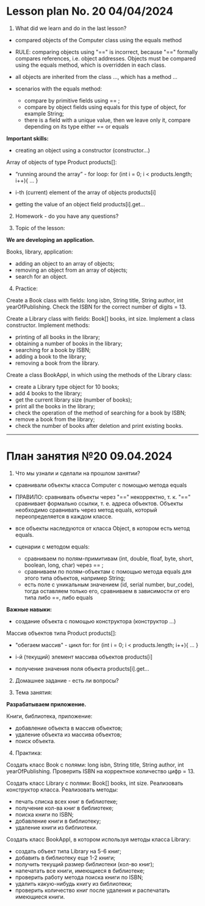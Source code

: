 # Lesson plan No. 20 04/04/2024

1. What did we learn and do in the last lesson?
- compared objects of the Computer class using the equals method

- RULE: comparing objects using "==" is incorrect, because "==" formally compares references, i.e.
  object addresses. Objects must be compared using the equals method, which is overridden in each class.
- all objects are inherited from the class ..., which has a method ...

- scenarios with the equals method:
  - compare by primitive fields using == ;
  - compare by object fields using equals for this type of object, for example String;
  - there is a field with a unique value, then we leave only it, compare depending on its type either == or equals

**Important skills:**
- creating an object using a constructor (constructor...)

Array of objects of type Product products[]:

- “running around the array” - for loop:
  for (int i = 0; i < products.length; i++){
  ...
  }

- i-th (current) element of the array of objects
  products[i]

- getting the value of an object field
  products[i].get...

2. Homework - do you have any questions?

3. Topic of the lesson:

**We are developing an application.**

Books, library, application:
- adding an object to an array of objects;
- removing an object from an array of objects;
- search for an object.

4. Practice:

Create a Book class with fields:
long isbn, String title, String author, int yearOfPublishing.
Check the ISBN for the correct number of digits = 13.

Create a Library class with fields:
Book[] books, int size.
Implement a class constructor.
Implement methods:
- printing of all books in the library;
- obtaining a number of books in the library;
- searching for a book by ISBN;
- adding a book to the library;
- removing a book from the library.

Create a class BookAppl, in which using the methods of the Library class:
- create a Library type object for 10 books;
- add 4 books to the library;
- get the current library size (number of books);
- print all the books in the library;
- check the operation of the method of searching for a book by ISBN;
- remove a book from the library;
- check the number of books after deletion and print existing books.


---------------------------------

# План занятия №20 09.04.2024

1. Что мы узнали и сделали на прошлом занятии?
- сравнивали объекты класса Computer c помощью метода equals

- ПРАВИЛО: сравнивать объекты через "==" некорректно, т. к. "==" сравнивает формально ссылки, т. е.
  адреса объектов. Объекты необходимо сравнивать через метод equals, который переопределяется в каждом классе.
- все объекты наследуются от класса Object, в котором есть метод equals.

- сценарии c методом equals:
  - сравниваем по полям-примитивам (int, double, floaf, byte, short, boolean, long, char) через == ;
  - сравниваем по полям-объектам с помощью метода equals для этого типа объектов, например String;
  - есть поле с уникальным значением (id, serial number, bur_code), тогда оставляем только его, сравниваем в зависимости от его типа либо ==, либо equals

**Важные навыки:**
- создание объекта с помощью конструктора (конструктор ...)

Массив объектов типа Product products[]:

- "обегаем массив" - цикл for:
for (int i = 0; i < products.length; i++){
  ...
}

- i-й (текущий) элемент массива объектов
products[i]

- получение значения поля объекта
products[i].get...

2. Домашнее задание - есть ли вопросы?

3. Тема занятия:

**Разрабатываем приложение.**

Книги, библиотека, приложение:
- добавление объекта в массив объектов;
- удаление объекта из массива объектов;
- поиск объекта.

4. Практика:

Создать класс Book с полями:
long isbn, String title, String author, int yearOfPublishing.
Проверить ISBN на корректное количество цифр = 13.

Создать класс Library с полями:
Book[] books, int size.
Реализовать конструктор класса.
Реализовать методы:
- печать списка всех книг в библиотеке;
- получение кол-ва книг в библиотеке;
- поиска книги по ISBN;
- добавление книги в библиотеку;
- удаление книги из библиотеки.

Создать класс BookAppl, в котором используя методы класса Library:
- создать объект типа Library на 5-6 книг;
- добавить в библиотеку еще 1-2 книги;
- получить текущий размер библиотеки (кол-во книг);
- напечатать все книги, имеющиеся в библиотеке;
- проверить работу метода поиска книги по ISBN;
- удалить какую-нибудь книгу из библиотеки;
- проверить количество книг после удаления и распечатать имеющиеся книги.


